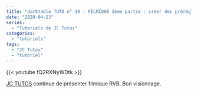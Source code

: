 ```yaml
---
title: "darktable TUTO n° 19 : FILMIQUE 3ème partie : créer des préréglages et les utiliser"
date: "2020-04-23"
series:
  - "Tutoriels de JC Tutos"
categories: 
  - "tutoriels"
tags: 
  - "JC Tutos"
  - "tutoriel"
---
```


{{< youtube fQ2RXNyWDtk >}}

[JC TUTOS](https://www.youtube.com/channel/UChkmJoz4r375C6F2eym99YQ) continue de présenter filmique RVB. Bon visionnage.
